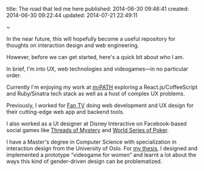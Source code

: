 title: The road that led me here
published: 2014-06-30 09:46:41
created: 2014-06-30 09:22:44
updated: 2014-07-21 22:49:11

~

In the near future, this will hopefully become a useful repository for thoughts on interaction design and web engineering.

However, before we can get started, here's a quick bit about who I am.

In brief, I'm into UX, web technologies and videogames—in no particular order.

Currently I'm enjoying my work at [m›PATH](http://www.mpath.com) exploring a React.js/CoffeeScript and Ruby/Sinatra tech stack as well as a host of complex UX problems.

Previously, I worked for [Fan TV](http://www.fan.tv) doing web development and UX design for their cutting-edge web app and backend tools.

I also worked as a UI designer at Disney Interactive on Facebook-based social games like [Threads of Mystery](http://www.insidesocialgames.com/2012/08/17/threads-of-mystery-review/) and [World Series of Poker](http://www.wsop.com/news/2010/Jul/3017/WSOP-FACEBOOK-POKER-GAME-AVAILABLE-NOW.html).

I have a Master's degree in Computer Science with specialization in interaction design from the University of Oslo. For [my thesis](https://www.duo.uio.no/handle/10852/10115), I designed and implemented a prototype “videogame for women” and learnt a lot about the ways this kind of gender-driven design can be problematized.
